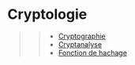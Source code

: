 # Cryptologie

>> - [Cryptographie](https://fr.wikipedia.org/wiki/Cryptographie)
>> - [Cryptanalyse](https://fr.wikipedia.org/wiki/Cryptanalyse)
>> - [Fonction de hachage](https://fr.wikipedia.org/wiki/Fonction_de_hachage)
